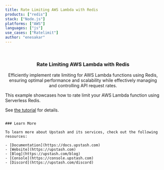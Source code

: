 ```yaml
---
title: Rate Limiting AWS Lambda with Redis
products: ["redis"]
stack: ["Node.js"]
platforms: ["AWS"]
languages: ["js"]
use_cases: ["Ratelimit"]
author: "enesakar"
---
```


<br />
<div align="center">

  <h3 align="center"> Rate Limiting AWS Lambda with Redis</h3>

  <p align="center">
    Efficiently implement rate limiting for AWS Lambda functions using Redis, ensuring optimal performance and scalability while effectively managing and controlling API request rates.
  </p>
</div>

This example showcases how to rate limit your AWS Lambda function using Serverless Redis.

See [the tutorial](https://upstash.com/docs/redis/tutorials/rate-limiting) for details.

```

### Learn More

To learn more about Upstash and its services, check out the following resources:

- [Documentation](https://docs.upstash.com)
- [Website](https://upstash.com)
- [Blog](https://upstash.com/blog)
- [Console](https://console.upstash.com)
- [Discord](https://upstash.com/discord)

```
